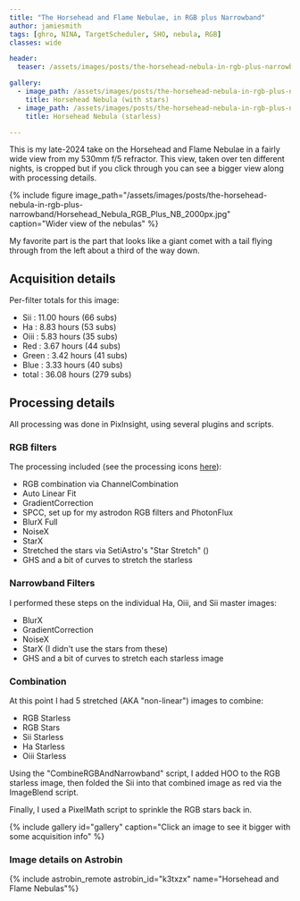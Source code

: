 ```yaml
---
title: "The Horsehead and Flame Nebulae, in RGB plus Narrowband"
author: jamiesmith
tags: [ghro, NINA, TargetScheduler, SHO, nebula, RGB]
classes: wide

header:
  teaser: /assets/images/posts/the-horsehead-nebula-in-rgb-plus-narrowband/Horsehead_Nebula_RGB_Plus_NB_cropped.jpg

gallery:
  - image_path: /assets/images/posts/the-horsehead-nebula-in-rgb-plus-narrowband/Horsehead_Nebula_RGB_Plus_NB_2000px.jpg
    title: Horsehead Nebula (with stars)
  - image_path: /assets/images/posts/the-horsehead-nebula-in-rgb-plus-narrowband/Horsehead_Nebula_RGB_Plus_NB_starless_2000px.jpg
    title: Horsehead Nebula (starless)

---
```


This is my late-2024 take on the Horsehead and Flame Nebulae in a fairly wide view from my 
530mm f/5 refractor. This view, taken over ten different nights, is cropped but if you 
click through you can see a bigger view along with processing details.

<!--more-->

{%
  include figure image_path="/assets/images/posts/the-horsehead-nebula-in-rgb-plus-narrowband/Horsehead_Nebula_RGB_Plus_NB_2000px.jpg"
  caption="Wider view of the nebulas"
%}

My favorite part is the part that looks like a giant comet with a tail flying through from the left about a third of the way down. 

## Acquisition details

Per-filter totals for this image:
- Sii   :  11.00 hours (66 subs)
- Ha    :   8.83 hours (53 subs)
- Oiii  :   5.83 hours (35 subs)
- Red   :   3.67 hours (44 subs)
- Green :   3.42 hours (41 subs)
- Blue  :   3.33 hours (40 subs)
- total :  36.08 hours (279 subs)

## Processing details

All processing was done in PixInsight, using several plugins and scripts.

### RGB filters
The processing included (see the processing icons [here](https://github.com/jamiesmith/pixinsight-icons)):
- RGB combination via ChannelCombination
- Auto Linear Fit
- GradientCorrection
- SPCC, set up for my astrodon RGB filters and PhotonFlux
- BlurX Full
- NoiseX
- StarX
- Stretched the stars via SetiAstro's "Star Stretch" ()
- GHS and a bit of curves to stretch the starless

### Narrowband Filters
I performed these steps on the individual Ha, Oiii, and Sii master images:
- BlurX
- GradientCorrection
- NoiseX
- StarX (I didn't use the stars from these)
- GHS and a bit of curves to stretch each starless image

### Combination
At this point I had 5 stretched (AKA "non-linear") images to combine: 
- RGB Starless
- RGB Stars
- Sii Starless
- Ha Starless
- Oiii Starless

Using the "CombineRGBAndNarrowband" script, I added HOO to the RGB starless image, 
then folded the Sii into that combined image as red via the ImageBlend script.

Finally, I used a PixelMath script to sprinkle the RGB stars back in.

{% include gallery id="gallery" caption="Click an image to see it bigger with some acquisition info" %}

### Image details on Astrobin
{% include astrobin_remote astrobin_id="k3txzx" name="Horsehead and Flame Nebulas"%}


